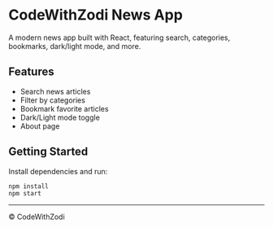 # CodeWithZodi News App

A modern news app built with React, featuring search, categories, bookmarks, dark/light mode, and more.

## Features
- Search news articles
- Filter by categories
- Bookmark favorite articles
- Dark/Light mode toggle
- About page

## Getting Started

Install dependencies and run:

```bash
npm install
npm start
```

---

© CodeWithZodi

